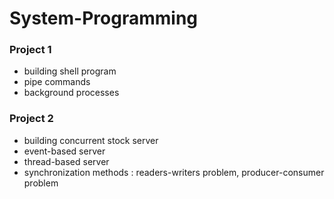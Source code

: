 # System-Programming

### Project 1
* building shell program
* pipe commands
* background processes

### Project 2
* building concurrent stock server
* event-based server
* thread-based server
* synchronization methods : readers-writers problem, producer-consumer problem
